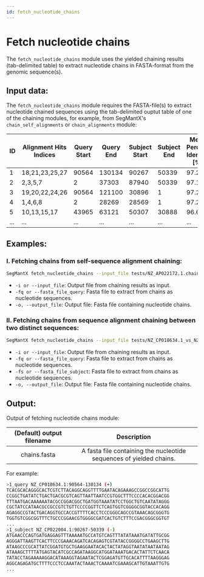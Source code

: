 ```yaml
---
id: fetch_nucleotide_chains
---
```


# Fetch nucleotide chains

The `fetch_nucleotide_chains` module uses the yielded chaining results (tab-delimited table) to extract nucleotide chains in FASTA-format from the genomic sequence(s). 

## Input data:
The `fetch_nucleotide_chains` module requires the FASTA-file(s) to extract nucleotide chained sequences using the tab-delimited ouptut table of one of the chaining modules, for example, from SegMantX's `chain_self_alignments` or `chain_alignments` module:

| ID  | Alignment Hits Indices | Query Start | Query End | Subject Start | Subject End | Mean Percent Identity [%] | Query Strand | Subject Strand | N Alignment Hits | Alignment Hit to Chain Contribution [%] | Chain Topology Query | Chain Topology Subject | Query Length | Subject Length |
|----|------------------------|------------|----------|--------------|------------|--------------------------|-------------|---------------|----------------|----------------------------------|------------------|-------------------|-------------|--------------|
| 1  | 18,21,23,25,27        | 90564      | 130134   | 90267        | 50339      | 97.23                    | +           | -             | 5              | 100.0                            | linear           | linear            | 39570       | 39928        |
| 2  | 2,3,5,7               | 2          | 37303    | 87940        | 50339      | 97.17                    | +           | -             | 4              | 100.0                            | linear           | linear            | 37301       | 37601        |
| 3  | 19,20,22,24,26        | 90564      | 121100   | 30896        | 1          | 97.26                    | +           | -             | 5              | 100.0                            | linear           | linear            | 30536       | 30895        |
| 4  | 1,4,6,8               | 2          | 28269    | 28569        | 1          | 97.22                    | +           | -             | 4              | 100.0                            | linear           | linear            | 28267       | 28568        |
| 5  | 10,13,15,17           | 43965      | 63121    | 50307        | 30888      | 96.67                    | +           | -             | 4              | 91.85111714345375                | linear           | linear            | 19156       | 19419        |
| ... | ...                    | ...        | ...      | ...          | ...        | ...                      | ...         | ...           | ...            | ...                              | ...              | ...               | ...         | ...          |


## Examples:
### I. Fetching chains from self-sequence alignment chaining:
```bash
SegMantX fetch_nucleotide_chains --input_file tests/NZ_AP022172.1.chains.tsv --fasta_file_query tests/NZ_AP022172.1.fasta --output_file tests/NZ_AP022172.1.chains.fasta
```
- `-i or --input_file`: Output file from chaining results as input.
- `-fq or --fasta_file_query`: Fasta file to extract from chains as nucleotide sequences.
- `-o, --output_file`: Output file: Fasta file containing nucleotide chains.

### II. Fetching chains from sequence alignment chaining between two distinct sequences:
```bash
SegMantX fetch_nucleotide_chains --input_file tests/NZ_CP018634.1_vs_NZ_CP022004.1.chains.tsv --fasta_file_query tests/NZ_CP018634.1.fasta  --fasta_file_subject tests/NZ_CP022004.1.fasta --output_file tests/NZ_CP018634.1_vs_NZ_CP022004.1.chains.fasta
```
- `-i or --input_file`: Output file from chaining results as input.
- `-fq or --fasta_file_query`: Fasta file to extract from chains as nucleotide sequences.
- `-fs or --fasta_file_subject`: Fasta file to extract from chains as nucleotide sequences.
- `-o, --output_file`: Output file: Fasta file containing nucleotide chains.

## Output:

Output of fetching nucleotide chains module:

| (Default) output filename | Description |
|:----------:|:-----------:|
| chains.fasta | A fasta file containing the nucleotide sequences of yielded chains. | 


For example:
```bash
>1_query NZ_CP018634.1:90564-130134 (+)
TCACGCACAGGGCACTCGTCTTACAGGCAGGTTTTGAATACAGAAAGCCGGCCGGCATTG
CCGGCTGATATCTGACTGACGCGTCAGTTAATTAATCCGTGGCTTTCCCCACACGGACGG
TTTAATGACAAAAAATACGCCGGACGGCTGATGGTAAATATCCTGGCTGTCAATATAGGG
CGCTATCCATAACGCCGCCGTCTGTTCCCCGGTTCTCAGTGGTCGGGGCGGTACCACAGG
AGAGGCCGTACTGACAGGTGCCACCGTTTTCACCTCCCGGGCAGCCGTAAACAGCGGGTG
TGGTGTCGGCGGTTTCTGCCCGGAACGTGGGGCGATCACTGTCTTTCCGACGGGCGGTGT
...
>1_subject NZ_CP022004.1:90267-50339 (-)
ATGAACCCAGTGATGAGGAGTTTAAAAATGCCATGTCAGTTTATATAAATGATATTGCGG
AGGGATTAAGTTCACTTCCCGAAACAGATCACAGAGTCGTATACCGGGGCCTGAAGCTTG
ATAAGCCCGCATTATCGGATGTGCTGAAGGAATACACTACTATAGGTAATATAATAATAG
ATAAAGCTTTTATGAGTACATCGCCAGATAAGGCATGGATAAATGACACTATTCTCAACA
TATACCTAGAAAAAGGACATAAAGGTAGAATACTCGGAGATGTTGCACATTTTAAGGGAG
AGGCAGAGATGCTTTTCCCTCCAAATACTAAACTCAAAATCGAAAGCATTGTAAATTGTG
...
```